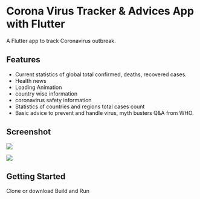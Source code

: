 # Corona Virus Tracker & Advices App with Flutter

A Flutter app to track Coronavirus outbreak.


## Features
  - Current statistics of global total confirmed, deaths, recovered cases.
  - Health news
  - Loading Animation
  - country wise information
  - coronavirus safety information
  - Statistics of countries and regions total cases count
  - Basic advice to prevent and handle virus, myth busters Q&A from WHO.
    
## Screenshot




![](https://i.imgur.com/LitCMwr.jpg)






![](https://i.imgur.com/FgthDWB.jpg)




## Getting Started
Clone or download
Build and Run
